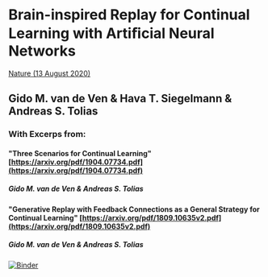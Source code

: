 # Brain-inspired Replay for Continual Learning with Artiﬁcial Neural Networks
[Nature (13 August 2020)](https://www.nature.com/articles/s41467-020-17866-2)
## Gido M. van de Ven & Hava T. Siegelmann & Andreas S. Tolias


### With Excerps from:

#### "Three Scenarios for Continual Learning" [https://arxiv.org/pdf/1904.07734.pdf](https://arxiv.org/pdf/1904.07734.pdf)
##### Gido M. van de Ven & Andreas S. Tolias
#### "Generative Replay with Feedback Connections as a General Strategy for Continual Learning"  [https://arxiv.org/pdf/1809.10635v2.pdf](https://arxiv.org/pdf/1809.10635v2.pdf)
##### Gido M. van de Ven & Andreas S. Tolias


[![Binder](https://mybinder.org/badge_logo.svg)](https://mybinder.org/v2/gh/francisco-perez-sorrosal/deep-learning-papers/master?filepath=Generative%20Replay%2F1809.10635v2.ipynb)
